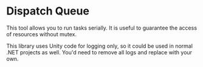 # Dispatch Queue

This tool allows you to run tasks serially. It is useful to guarantee the access of resources without mutex.

This library uses Unity code for logging only, so it could be used in normal .NET projects as well. You'd need to remove all logs and replace with your own.

